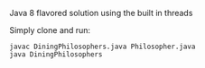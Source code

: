 Java 8 flavored solution using the built in threads

Simply clone and run:
```shell
javac DiningPhilosophers.java Philosopher.java
java DiningPhilosophers
```
